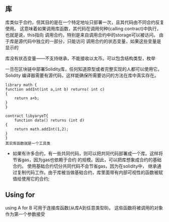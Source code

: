 ## 库
库类似于合约，但其目的是在一个特定地址只部署一次，且其代码由不同合约反复使用。
这意味着如果调用库函数，其代码在调用何种(calling contract)中执行，也就是说，this指向
调用合约，特别是来自调用合约中的storage可以被访问。 由于库是源代码中独立的一部分，只能访问
调用合约的状态变量，如果这些变量是显示的

库没有状态变量——不支持继承，不能接收以太币。可以包含结构类型，枚举

一旦在区块链中部署Solidity库，任何知道原型或者完整实现的人都可以使用它。Solidity
编译器需要有源代码，这样能确保所需要访问的方法在库中真实存在。


    library math {
    function addInt(int a,int b) returns( int c)
    {
        return a+b;
    }
    }

    contract libyaryeT{
        function data() returns (int d)
    {
        return math.addInt(1,2);
    }
    }
    其实库函数就是一个工具类
    
* 如果有许多合约，有一些共同代码，则可以把共同代码部署成一个库。这样将节省gas，因为gas也依赖于合约
的规模。因此，可以把库想象成合约的基础合约。 使用基础合约切分共同代码不会节省gas，因为在solidity中，
继承通过复制代码工作。由于库被当做基础合约，库里面带有内部可视性的函数被赋值给使用它的合约;


## Using for 
using A for B 可用于连接库函数(从库A到任意类型B)。 这些函数将被调用的对象作为第一个参数接受

